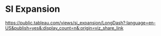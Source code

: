 # SI Expansion 







https://public.tableau.com/views/si_expansion/LongDash?:language=en-US&publish=yes&:display_count=n&:origin=viz_share_link
